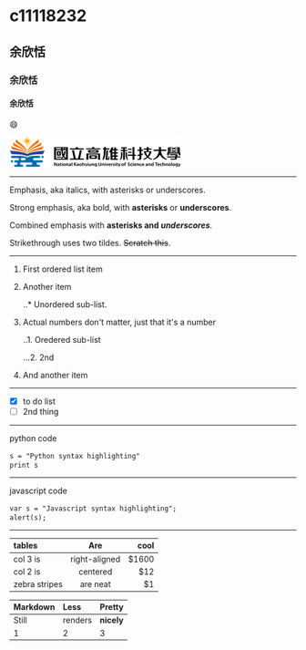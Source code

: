 # c11118232
## 余欣恬
### 余欣恬
#### 余欣恬

😄

![NKUST](nkust.png "高科大")

***
Emphasis, aka italics, with asterisks or underscores.

Strong emphasis, aka bold, with **asterisks** or **underscores**.

Combined emphasis with **asterisks and *underscores***.

Strikethrough uses two tildes. ~~Scratch this~~.
***
1. First ordered list item

2. Another item
   
   ..* Unordered sub-list.

3. Actual numbers don't matter, just that it's a number
   
   ..1. Oredered sub-list
   
   ...2. 2nd
4. And another item

***
- [x] to do list
- [ ] 2nd thing
***
python code
```
s = "Python syntax highlighting"
print s
```
***
javascript code
```
var s = "Javascript syntax highlighting";
alert(s);
```
***
|   tables   |    Are   |  cool  |
|:-----------|:--------:| -----: |
|col 3 is |right-aligned|$1600|
|col 2 is |centered|$12|
|zebra stripes|are neat|$1|

|   Markdown   |    Less   |  Pretty  |
|:-----------|:--------| :----- |
|Still |renders|**nicely**|
|1 |2| 3|
